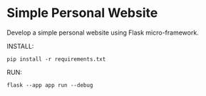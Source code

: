 # Simple Personal Website
Develop a simple personal website using Flask micro-framework.



INSTALL:
```shell
pip install -r requirements.txt
```

RUN:
```shell
flask --app app run --debug
```
